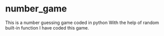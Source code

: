 # number_game
This is a number guessing game coded in python
With the help of  random built-in function I have coded this game.
